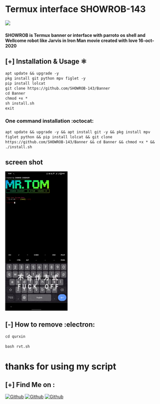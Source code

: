# Termux interface SHOWROB-143 

<img src="https://i.postimg.cc/hGQBGjwF/New-Project-14-6-B87-B80.png" >

#### SHOWROB is Termux banner or interface with parroto os shell and Wellcome robot like Jarvis in Iron Man movie created with love 16-oct-2020

## [+] Installation & Usage :atom_symbol:
```
apt update && upgrade -y 
pkg install git python mpv figlet -y
pip install lolcat
git clone https://github.com/SHOWROB-143/Banner
cd Banner
chmod +x *
sh install.sh
exit
```
### One command installation :octocat:
```
apt update && upgrade -y && apt install git -y && pkg install mpv figlet python && pip install lolcat && git clone https://github.com/SHOWROB-143/Banner && cd Banner && chmod +x * && ./install.sh
```
## screen shot

<img width="200px" src="/s.jpg" >

## [-] How to remove :electron:
```
cd qurxin

bash rvt.sh
```
# thanks for using my script





## [+] Find Me on :

[![Github](https://img.shields.io/badge/Facebook-SHOWROB_CHOWDHURY-blue?style=for-the-badge&logo=facebook)](https://facebook.com/its.me.showrob.okh)
[![Github](https://img.shields.io/badge/WhatsApp-Mr_TOM-lightgreen?style=for-the-badge&logo=whatsapp)](https://api.whatsapp.com/send?phone=01923271418)
[![Github](https://img.shields.io/badge/TELEGRAM-MR_TOM-orange?style=for-the-badge&logo=telegram)](https://t.me/Mr_Tom009)

